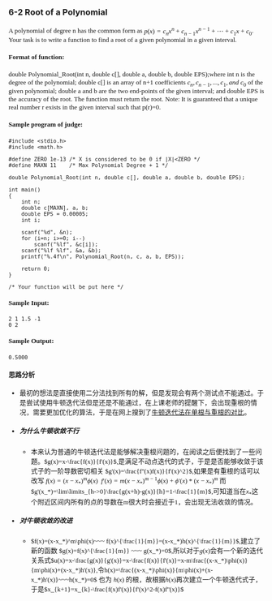 ### 6-2 Root of a Polynomial

<font face="微软雅黑" size = 2>


A polynomial of degree n has the common form as $p(x)=c_nx^n+c_{n−1}x^{n−1}+⋯+c_1x+c_0$. Your task is to write a function to find a root of a given polynomial in a given interval.

#### Format of function:
double Polynomial_Root(int n, double c[], double a, double b, double EPS);where int n is the degree of the polynomial; double c[] is an array of n+1 coefficients $c_n, c_{n−1},..., c_1, and ~c_0$ of the given polynomial; double a and b are the two end-points of the given interval; and double EPS is the accuracy of the root.
The function must return the root.
Note: It is guaranteed that a unique real number r exists in the given interval such that p(r)=0.

#### Sample program of judge:
```c{.line-numbers}
#include <stdio.h>
#include <math.h>

#define ZERO 1e-13 /* X is considered to be 0 if |X|<ZERO */
#define MAXN 11    /* Max Polynomial Degree + 1 */

double Polynomial_Root(int n, double c[], double a, double b, double EPS);

int main()
{
    int n;
    double c[MAXN], a, b;
    double EPS = 0.00005;
    int i;

    scanf("%d", &n);
    for (i=n; i>=0; i--) 
        scanf("%lf", &c[i]);
    scanf("%lf %lf", &a, &b);
    printf("%.4f\n", Polynomial_Root(n, c, a, b, EPS));

    return 0;
}

/* Your function will be put here */
```

#### Sample Input:
```
2 1 1.5 -1
0 2
```
#### Sample Output:
```
0.5000
```


#### 思路分析
- 最初的想法是直接使用二分法找到所有的解，但是发现会有两个测试点不能通过。于是尝试使用牛顿迭代法但是还是不能通过，在上课老师的提醒下，会出现重根的情况，需要更加优化的算法，于是在网上搜到了[牛顿迭代法在单根与重根的对比](https://blog.csdn.net/mzrcsdn/article/details/135600604)。
- ##### 为什么牛顿收敛不行
  - 本来认为普通的牛顿迭代法是能够解决重根问题的，在阅读之后便找到了一些问题。$g(x)=x-\frac{f(x)}{f'(x)}$,是满足不动点迭代的式子，于是是否能够收敛于该式子的一阶导数密切相关 $g'(x)=\frac{f''(x)f(x)}{f'(x)^2}$,如果是有重根的话可以改写 $f(x)=(x-x_*)^m\phi(x)~~f'(x)=m(x-x_*)^{m-1}\phi(x)+\phi'(x)*(x-x_*)^m$ 而 $g'(x_*)=\lim\limits_{h->0}\frac{g(x+h)-g(x)}{h}=1-\frac{1}{m}$,可知道当在$x_*$这个附近区间内所有的点的导数在m很大时会接近于1，会出现无法收敛的情况。
- ##### 对牛顿收敛的改进
  - $f(x)=(x-x_*)^m\phi(x)~~~ f(x)^{\frac{1}{m}}=(x-x_*)h(x)^{\frac{1}{m}}$,建立了新的函数 $g(x)=f(x)^{\frac{1}{m}} ~~~ g(x_*)=0$,所以对于$g(x)$会有一个新的迭代关系式$u(x)=x-\frac{g(x)}{g'(x)}=x-\frac{f(x)}{f'(x)}=x-m\frac{(x-x_*)\phi(x)}{m\phi(x)+(x-x_*)h'(x)},令h(x)=\frac{(x-x_*)\phi(x)}{m\phi(x)+(x-x_*)h'(x)}~~~h(x_*)=0$ 也为 $h(x)$ 的根，故根据$h(x)$再次建立一个牛顿迭代式子，于是$x_{k+1}=x_{k}-\frac{f(x)f'(x)}{f'(x)^2-f(x)f''(x)}$
